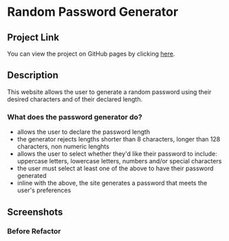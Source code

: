 # Random Password Generator

## Project Link

You can view the project on GitHub pages by clicking [here](https://dominikacookies.github.io/homework_07032021//).
## Description

This website allows the user to generate a random password using their desired characters and of their declared length.

### What does the password generator do?
- allows the user to declare the password length
- the generator rejects lengths shorter than 8 characters, longer than 128 characters, non numeric lenghts
- allows the user to select whether they'd like their password to include: uppercase letters, lowercase letters, numbers and/or special characters
- the user must select at least one of the above to have their password generated
- inline with the above, the site generates a password that meets the user's preferences

## Screenshots

### Before Refactor